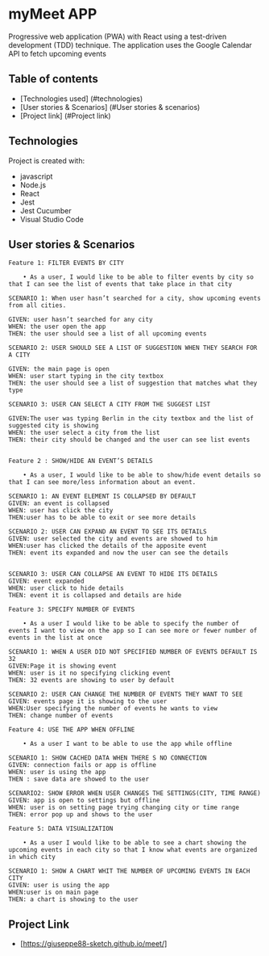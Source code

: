 # myMeet APP

Progressive web application (PWA) with React using a test-driven
development (TDD) technique. The application uses the Google Calendar API to fetch
upcoming events

## Table of contents

* [Technologies used] (#technologies)
* [User stories & Scenarios] (#User stories & scenarios)
* [Project link] (#Project link)

## Technologies

Project is created with:

* javascript
* Node.js
* React
* Jest
* Jest Cucumber
* Visual Studio Code

## User stories & Scenarios

```
Feature 1: FILTER EVENTS BY CITY

    • As a user, I would like to be able to filter events by city so that I can see the list of events that take place in that city
      
SCENARIO 1: When user hasn’t searched for a city, show upcoming events from all cities.

GIVEN: user hasn’t searched for any city
WHEN: the user open the app
THEN: the user should see a list of all upcoming events

SCENARIO 2: USER SHOULD SEE A LIST OF SUGGESTION WHEN THEY SEARCH FOR A CITY

GIVEN: the main page is open
WHEN: user start typing in the city textbox
THEN: the user should see a list of suggestion that matches what they type

SCENARIO 3: USER CAN SELECT A CITY FROM THE SUGGEST LIST

GIVEN:The user was typing Berlin in the city textbox and the list of suggested city is showing
WHEN: the user select a city from the list
THEN: their city should be changed and the user can see list events


Feature 2 : SHOW/HIDE AN EVENT’S DETAILS

    • As a user, I would like to be able to show/hide event details so that I can see more/less information about an event.

SCENARIO 1: AN EVENT ELEMENT IS COLLAPSED BY DEFAULT
GIVEN: an event is collapsed
WHEN: user has click the city
THEN:user has to be able to exit or see more details

SCENARIO 2: USER CAN EXPAND AN EVENT TO SEE ITS DETAILS
GIVEN: user selected the city and events are showed to him
WHEN:user has clicked the details of the apposite event
THEN: event its expanded and now the user can see the details


SCENARIO 3: USER CAN COLLAPSE AN EVENT TO HIDE ITS DETAILS
GIVEN: event expanded
WHEN: user click to hide details
THEN: event it is collapsed and details are hide

Feature 3: SPECIFY NUMBER OF EVENTS

    • As a user I would like to be able to specify the number of events I want to view on the app so I can see more or fewer number of events in the list at once

SCENARIO 1: WHEN A USER DID NOT SPECIFIED NUMBER OF EVENTS DEFAULT IS 32
GIVEN:Page it is showing event
WHEN: user is it no specifying clicking event
THEN: 32 events are showing to user by default

SCENARIO 2: USER CAN CHANGE THE NUMBER OF EVENTS THEY WANT TO SEE
GIVEN: events page it is showing to the user
WHEN:User specifying the number of events he wants to view
THEN: change number of events

Feature 4: USE THE APP WHEN OFFLINE

    • As a user I want to be able to use the app while offline 

SCENARIO 1: SHOW CACHED DATA WHEN THERE S NO CONNECTION
GIVEN: connection fails or app is offline
WHEN: user is using the app 
THEN : save data are showed to the user

SCENARIO2: SHOW ERROR WHEN USER CHANGES THE SETTINGS(CITY, TIME RANGE)
GIVEN: app is open to settings but offline
WHEN: user is on setting page trying changing city or time range
THEN: error pop up and shows to the user

Feature 5: DATA VISUALIZATION 

    • As a user I would like to be able to see a chart showing the upcoming events in each city so that I know what events are organized in which city
      
SCENARIO 1: SHOW A CHART WHIT THE NUMBER OF UPCOMING EVENTS IN EACH CITY
GIVEN: user is using the app
WHEN:user is on main page
THEN: a chart is showing to the user 

```

## Project Link

* [https://giuseppe88-sketch.github.io/meet/]